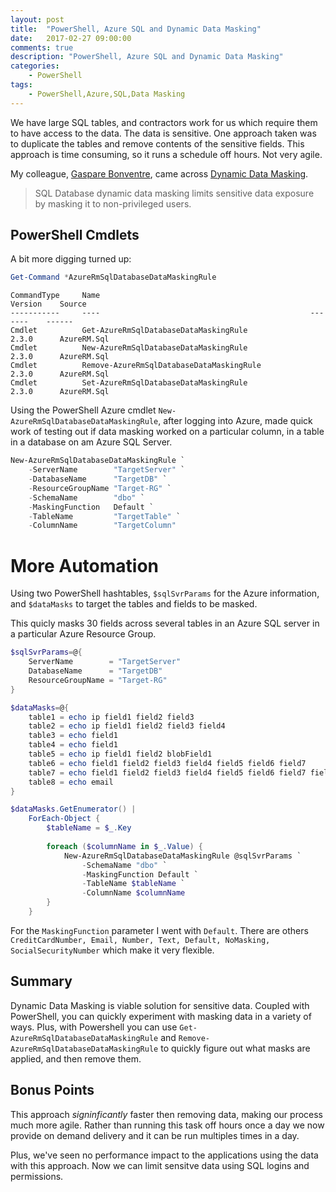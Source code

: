 ```yaml
---
layout: post
title:  "PowerShell, Azure SQL and Dynamic Data Masking"
date:   2017-02-27 09:00:00
comments: true
description: "PowerShell, Azure SQL and Dynamic Data Masking"
categories: 
    - PowerShell
tags: 
    - PowerShell,Azure,SQL,Data Masking
---
```


We have large SQL tables, and contractors work for us which require them to have access to the data. The data is sensitive. One approach taken was to duplicate the tables and remove contents of the sensitive fields. This approach is time consuming, so it runs a schedule off hours. Not very agile.

My colleague, [Gaspare Bonventre](https://github.com/gbonventre
), came across [Dynamic Data Masking](https://docs.microsoft.com/en-us/azure/sql-database/sql-database-dynamic-data-masking-get-started).

> SQL Database dynamic data masking limits sensitive data exposure by masking it to non-privileged users.


## PowerShell Cmdlets
A bit more digging turned up:

```powershell
Get-Command *AzureRmSqlDatabaseDataMaskingRule
```

```
CommandType     Name                                               Version    Source
-----------     ----                                               -------    ------
Cmdlet          Get-AzureRmSqlDatabaseDataMaskingRule              2.3.0      AzureRM.Sql
Cmdlet          New-AzureRmSqlDatabaseDataMaskingRule              2.3.0      AzureRM.Sql
Cmdlet          Remove-AzureRmSqlDatabaseDataMaskingRule           2.3.0      AzureRM.Sql
Cmdlet          Set-AzureRmSqlDatabaseDataMaskingRule              2.3.0      AzureRM.Sql
```

Using the PowerShell Azure cmdlet `New-AzureRmSqlDatabaseDataMaskingRule`, after logging into Azure, made quick work of testing out if data masking worked on a particular column, in a table in a database on am Azure SQL Server.

```powershell
New-AzureRmSqlDatabaseDataMaskingRule `
    -ServerName        "TargetServer" `
    -DatabaseName      "TargetDB" `
    -ResourceGroupName "Target-RG" `
    -SchemaName        "dbo" `
    -MaskingFunction   Default `
    -TableName         "TargetTable" `
    -ColumnName        "TargetColumn"

```

# More Automation

Using two PowerShell hashtables, `$sqlSvrParams` for the Azure information, and `$dataMasks` to target the tables and fields to be masked.

This quicly masks 30 fields across several tables in an Azure SQL server in a particular Azure Resource Group.

```powershell
$sqlSvrParams=@{
    ServerName        = "TargetServer"    
    DatabaseName      = "TargetDB"
    ResourceGroupName = "Target-RG"
}

$dataMasks=@{
    table1 = echo ip field1 field2 field3
    table2 = echo ip field1 field2 field3 field4
    table3 = echo field1
    table4 = echo field1
    table5 = echo ip field1 field2 blobField1
    table6 = echo field1 field2 field3 field4 field5 field6 field7
    table7 = echo field1 field2 field3 field4 field5 field6 field7 field8
    table8 = echo email
}

$dataMasks.GetEnumerator() |
    ForEach-Object {
        $tableName = $_.Key
        
        foreach ($columnName in $_.Value) {
            New-AzureRmSqlDatabaseDataMaskingRule @sqlSvrParams `
                -SchemaName "dbo" `
                -MaskingFunction Default `
                -TableName $tableName `
                -ColumnName $columnName
        }
    }
```

For the `MaskingFunction` parameter I went with `Default`. There are others `CreditCardNumber, Email, Number, Text, Default, NoMasking, SocialSecurityNumber` which make it very flexible.

## Summary
Dynamic Data Masking is viable solution for sensitive data. Coupled with PowerShell, you can quickly experiment with masking data in a variety of ways. Plus, with Powershell you can use `Get-AzureRmSqlDatabaseDataMaskingRule` and `Remove-AzureRmSqlDatabaseDataMaskingRule` to quickly figure out what masks are applied, and then remove them.

## Bonus Points
This approach *signinficantly* faster then removing data, making our process much more agile. Rather than running this task off hours once a day we now provide on demand delivery and it can be run multiples times in a day.

Plus, we've seen no performance impact to the applications using the data with this approach. Now we can limit sensitve data using SQL logins and permissions.
